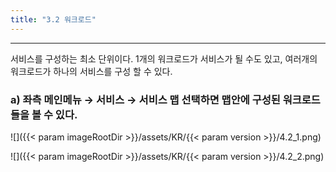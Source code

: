 ```yaml
---
title: "3.2 워크로드"
---
```


---
서비스를 구성하는 최소 단위이다. 1개의 워크로드가 서비스가 될 수도 있고, 여러개의 워크로드가 하나의 서비스를 구성 할 수 있다.

### a\) 좌측 메인메뉴 → 서비스 → 서비스 맵 선택하면 맵안에 구성된 워크로드들을 볼 수 있다.
![]({{< param imageRootDir >}}/assets/KR/{{< param version >}}/4.2_1.png)

![]({{< param imageRootDir >}}/assets/KR/{{< param version >}}/4.2_2.png)

